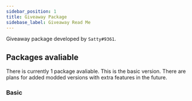 ```yaml
---
sidebar_position: 1
title: Giveaway Package
sidebase_label: Giveaway Read Me
---
```


Giveaway package developed by `Satty#9361`.

## Packages avaliable

There is currently 1 package avaliable. This is the basic version. There are plans for added modded versions with extra features in the future.

### Basic
